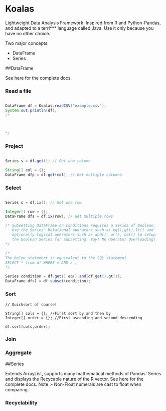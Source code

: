 Koalas
======

Lightweight Data Analysis Framework. Inspired from R and Python-Pandas, and adapted to a terri*** language called Java. Use it only because you have no other choice.

Two major concepts:
* DataFrame
* Series



##DataFrame

See here for the complete docs.

### Read a file

```java

DataFrame df = Koalas.readCSV("example.csv");
System.out.println(df);
/*



*/

```

### Project


```java

Series s = df.get(); // Get one column

String[] col = {};
DataFrame dfp = df.get(col); // Get multiple columns
```

### Select

```java

Series s = df.ix(); // Get one row

Integer[] row = {};
DataFrame dfs = df.ix(row); // Get multiple rows

/* Subsetting DataFrame on conditions requires a Series of Boolean.
   Use the Series' Relational operators such as eq(),gt(),lt() and 
   optionally Logical operators such as and(), or(), not() to setup
   the boolean Series for subsetting. Yay! No Operator Overloading!
*/

/*
The below statement is equivalent to the SQL statement
SELECT * from df WHERE = AND > ;
*/

Series condition = df.get().eq().and(df.get().gt());
DataFrame dfs1 = df.subset(condition);

```

### Sort

```
// Quicksort of course!

String[] cols = {}; //First sort by and then by
Integer[] order = {}; //First ascending and second descending

df.sort(cols,order);
```

### Join


### Aggregate

##Series

Extends ArrayList, supports many mathematical methods of Pandas' Series and displays the Recycable nature of the R vector. See here for the complete docs. Note :- Non-Float numerals are cast to float when comparing.

### Recyclability
